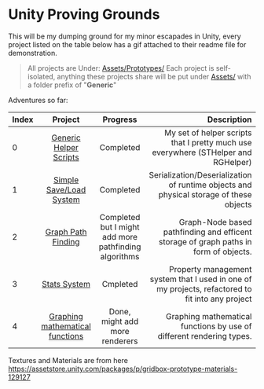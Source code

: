 # Unity Proving Grounds


This will be my dumping ground for my minor escapades in Unity, every project listed on the table below has a gif attached to their readme file for demonstration.

>All projects are Under: [Assets/Prototypes/](Assets/Prototypes) Each project is self-isolated, anything these projects share will be put under [Assets/](Assets/) with a folder prefix of "**Generic**"


Adventures so far:

| Index | Project       | Progress      |  Description  |
|:------|:-------------:|:-------------:| -------------:|
| 0 | [Generic Helper Scripts](Assets/GenericScripts/Utility) | Completed | My set of helper scripts that I pretty much use everywhere (STHelper and RGHelper) |
| 1 | [Simple Save/Load System](Assets/Prototypes/SaveLoadSystem) | Completed | Serialization/Deserialization of runtime objects and physical storage of these objects |
| 2 | [Graph Path Finding](Assets/Prototypes/SearchAlgorithms) | Completed but I might add more pathfinding algorithms | Graph-Node based pathfinding and efficent storage of graph paths in form of objects. |
| 3 | [Stats System](Assets/Prototypes/StatSystem) | Cmpleted | Property management system that I used in one of my projects, refactored to fit into any project |
| 4 | [Graphing mathematical functions](Assets/Prototypes/MathGraph) | Done, might add more renderers | Graphing mathematical functions by use of different rendering types. |



Textures and Materials are from here https://assetstore.unity.com/packages/p/gridbox-prototype-materials-129127
